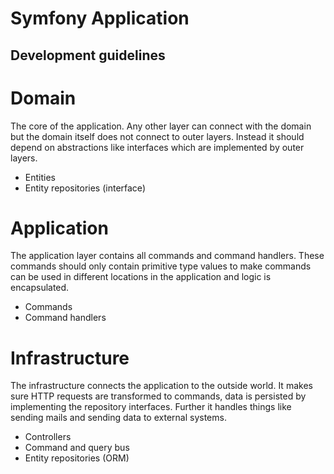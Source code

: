 # Symfony Application

## Development guidelines



# Domain

The core of the application. Any other layer can connect with the domain but
the domain itself does not connect to outer layers. Instead it should depend
on abstractions like interfaces which are implemented by outer layers.

* Entities
* Entity repositories (interface)

# Application

The application layer contains all commands and command handlers. These
commands should only contain primitive type values to make commands can be used
in different locations in the application and logic is encapsulated.

* Commands
* Command handlers

# Infrastructure

The infrastructure connects the application to the outside world. It makes sure
HTTP requests are transformed to commands, data is persisted by implementing
the repository interfaces. Further it handles things like sending mails and
sending data to external systems.

* Controllers
* Command and query bus
* Entity repositories (ORM)
